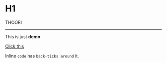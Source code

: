 # H1

THOORI

***

This is just **demo** 

[Click this ](https://www.google.com)

Inline `code` has `back-ticks around` it.



